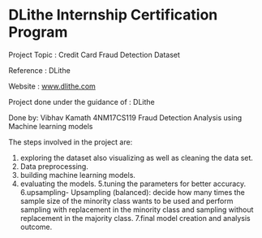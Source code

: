 # DLithe Internship Certification Program
 
Project Topic : Credit Card Fraud Detection Dataset

Reference : DLithe

Website : www.dlithe.com

Project done under the guidance of : DLithe

Done by: Vibhav Kamath 4NM17CS119
Fraud Detection Analysis using Machine learning models

The steps involved in the project are:

1. exploring the dataset also visualizing as well as cleaning the data set.
2. Data preprocessing.
3. building machine learning models.
4. evaluating the models.
5.tuning the parameters for better accuracy.
6.upsampling- Upsampling (balanced): decide how many times the sample size of the minority class wants to be used and perform sampling with replacement in the minority class and sampling without replacement in the majority class.
7.final model creation and analysis outcome.
